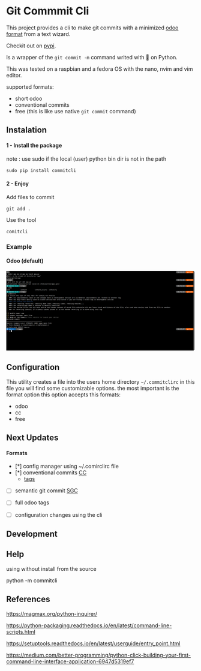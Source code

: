 # Git Commmit Cli

This project provides a cli to make git commits with a minimized [odoo format](https://www.odoo.com/documentation/14.0/reference/guidelines.html#git) from a text wizard.

Checkit out on [pypi](https://pypi.org/project/commitcli/).

Is a wrapper of the `git commit -m` command writed with 💟 on Python.

This was tested on a raspbian and a fedora OS with the nano, nvim and vim editor.

supported formats:

- short odoo
- conventional commits
- free (this is like use native `git commit` command)

## Instalation

#### 1 - Install the package

note : use sudo if the local (user) python bin dir is not in the path

```shell
sudo pip install commitcli
```

#### 2 - Enjoy

Add files to commit

```shell
git add .
```


Use the tool

```shell
comitcli
```

### Example

#### Odoo (default)

![ejemplo de imagen](./static/img/example.png)

## Configuration

This utility creates a file into the users home directory `~/.commitclirc` in this file you will find some customizable options. the most important is the format option this option accepts this formats:

- odoo
- cc
- free


## Next Updates

#### Formats

- [*] config manager using ~/.comirclirc file
- [*]  conventional commits [CC](https://www.conventionalcommits.org/en/v1.0.0/)
  - [tags](https://github.com/conventional-changelog/commitlint/tree/master/%40commitlint/config-conventional)  
- [ ]  semantic git commit [SGC](https://www.npmjs.com/package/semantic-git-commit-cli)
- [ ]  full odoo tags
- [ ]  configuration changes using the cli


## Development


## Help

using without install from the source 

python -m commitcli


## References

https://magmax.org/python-inquirer/

https://python-packaging.readthedocs.io/en/latest/command-line-scripts.html

https://setuptools.readthedocs.io/en/latest/userguide/entry_point.html

https://medium.com/better-programming/python-click-building-your-first-command-line-interface-application-6947d5319ef7